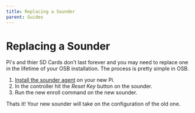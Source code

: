 ```yaml
---
title: Replacing a Sounder
parent: Guides
---
```

# Replacing a Sounder

Pi's and thier SD Cards don't last forever and you may need to replace one in the lifetime of your OSB installation. The process is pretty simple in OSB.

1. [Install the sounder agent](/docs/installation/sounder/) on your new Pi.
1. In the controller hit the _Reset Key_ button on the sounder.
1. Run the new enroll command on the new sounder.

Thats it! Your new sounder will take on the configuration of the old one.